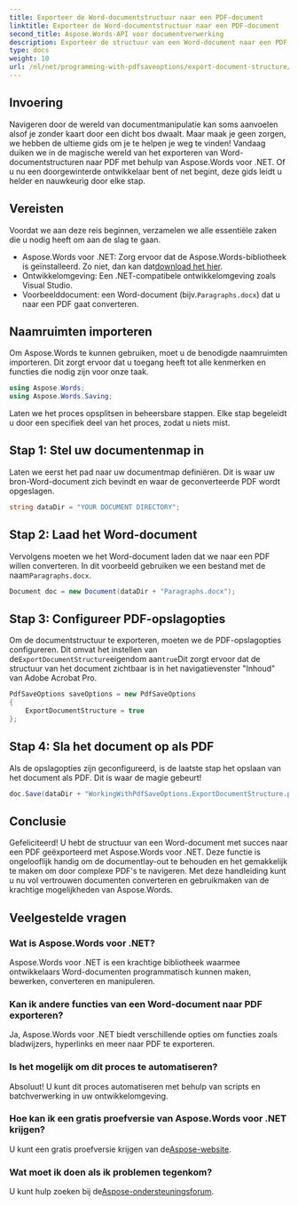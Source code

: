 ```yaml
---
title: Exporteer de Word-documentstructuur naar een PDF-document
linktitle: Exporteer de Word-documentstructuur naar een PDF-document
second_title: Aspose.Words-API voor documentverwerking
description: Exporteer de structuur van een Word-document naar een PDF met Aspose.Words voor .NET. Volg onze stapsgewijze handleiding om de documentlay-out te behouden en de PDF-navigatie te verbeteren.
type: docs
weight: 10
url: /nl/net/programming-with-pdfsaveoptions/export-document-structure/
---
```

## Invoering

Navigeren door de wereld van documentmanipulatie kan soms aanvoelen alsof je zonder kaart door een dicht bos dwaalt. Maar maak je geen zorgen, we hebben de ultieme gids om je te helpen je weg te vinden! Vandaag duiken we in de magische wereld van het exporteren van Word-documentstructuren naar PDF met behulp van Aspose.Words voor .NET. Of u nu een doorgewinterde ontwikkelaar bent of net begint, deze gids leidt u helder en nauwkeurig door elke stap.

## Vereisten

Voordat we aan deze reis beginnen, verzamelen we alle essentiële zaken die u nodig heeft om aan de slag te gaan.

- Aspose.Words voor .NET: Zorg ervoor dat de Aspose.Words-bibliotheek is geïnstalleerd. Zo niet, dan kan dat[download het hier](https://releases.aspose.com/words/net/).
- Ontwikkelomgeving: Een .NET-compatibele ontwikkelomgeving zoals Visual Studio.
-  Voorbeelddocument: een Word-document (bijv.`Paragraphs.docx`) dat u naar een PDF gaat converteren.

## Naamruimten importeren

Om Aspose.Words te kunnen gebruiken, moet u de benodigde naamruimten importeren. Dit zorgt ervoor dat u toegang heeft tot alle kenmerken en functies die nodig zijn voor onze taak.

```csharp
using Aspose.Words;
using Aspose.Words.Saving;
```

Laten we het proces opsplitsen in beheersbare stappen. Elke stap begeleidt u door een specifiek deel van het proces, zodat u niets mist.

## Stap 1: Stel uw documentenmap in

Laten we eerst het pad naar uw documentmap definiëren. Dit is waar uw bron-Word-document zich bevindt en waar de geconverteerde PDF wordt opgeslagen.

```csharp
string dataDir = "YOUR DOCUMENT DIRECTORY";
```

## Stap 2: Laad het Word-document

 Vervolgens moeten we het Word-document laden dat we naar een PDF willen converteren. In dit voorbeeld gebruiken we een bestand met de naam`Paragraphs.docx`.

```csharp
Document doc = new Document(dataDir + "Paragraphs.docx");
```

## Stap 3: Configureer PDF-opslagopties

 Om de documentstructuur te exporteren, moeten we de PDF-opslagopties configureren. Dit omvat het instellen van de`ExportDocumentStructure`eigendom aan`true`Dit zorgt ervoor dat de structuur van het document zichtbaar is in het navigatievenster "Inhoud" van Adobe Acrobat Pro.

```csharp
PdfSaveOptions saveOptions = new PdfSaveOptions
{
    ExportDocumentStructure = true
};
```

## Stap 4: Sla het document op als PDF

Als de opslagopties zijn geconfigureerd, is de laatste stap het opslaan van het document als PDF. Dit is waar de magie gebeurt!

```csharp
doc.Save(dataDir + "WorkingWithPdfSaveOptions.ExportDocumentStructure.pdf", saveOptions);
```

## Conclusie

Gefeliciteerd! U hebt de structuur van een Word-document met succes naar een PDF geëxporteerd met Aspose.Words voor .NET. Deze functie is ongelooflijk handig om de documentlay-out te behouden en het gemakkelijk te maken om door complexe PDF's te navigeren. Met deze handleiding kunt u nu vol vertrouwen documenten converteren en gebruikmaken van de krachtige mogelijkheden van Aspose.Words.

## Veelgestelde vragen

### Wat is Aspose.Words voor .NET?
Aspose.Words voor .NET is een krachtige bibliotheek waarmee ontwikkelaars Word-documenten programmatisch kunnen maken, bewerken, converteren en manipuleren.

### Kan ik andere functies van een Word-document naar PDF exporteren?
Ja, Aspose.Words voor .NET biedt verschillende opties om functies zoals bladwijzers, hyperlinks en meer naar PDF te exporteren.

### Is het mogelijk om dit proces te automatiseren?
Absoluut! U kunt dit proces automatiseren met behulp van scripts en batchverwerking in uw ontwikkelomgeving.

### Hoe kan ik een gratis proefversie van Aspose.Words voor .NET krijgen?
 U kunt een gratis proefversie krijgen van de[Aspose-website](https://releases.aspose.com/).

### Wat moet ik doen als ik problemen tegenkom?
 U kunt hulp zoeken bij de[Aspose-ondersteuningsforum](https://forum.aspose.com/c/words/8).